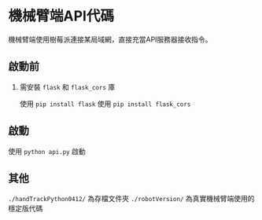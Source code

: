 # 機械臂端API代碼
機械臂端使用樹莓派連接某局域網，直接充當API服務器接收指令。

## 啟動前
1. 需安裝 `flask` 和 `flask_cors` 庫

    使用 `pip install flask`
    使用 `pip install flask_cors`

## 啟動
使用 `python api.py` 啟動

## 其他
`./handTrackPython0412/` 為存檔文件夾
`./robotVersion/` 為真實機械臂端使用的穩定版代碼